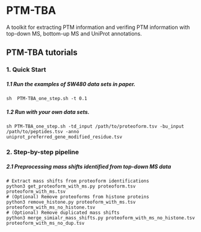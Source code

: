 # PTM-TBA

A toolkit for extracting PTM information and verifing PTM information with top-down MS, bottom-up MS and UniProt annotations.

## PTM-TBA tutorials
### 1. Quick Start
##### 1.1  Run the examples of SW480 data sets in paper. 

    sh  PTM-TBA_one_step.sh -t 0.1
    
##### 1.2  Run with your own data sets.

    sh PTM-TBA_one_step.sh -td_input /path/to/proteoform.tsv -bu_input /path/to/peptides.tsv -anno uniprot_preferred_gene_modified_residue.tsv
    
### 2. Step-by-step pipeline
##### 2.1 Preprocessing mass shifts identified from top-down MS data

    # Extract mass shifts from proteoform identifications
    python3 get_proteoform_with_ms.py proteoform.tsv proteoform_with_ms.tsv
    # (Optional) Remove proteoforms from histone proteins
    python3 remove_histone.py proteoform_with_ms.tsv proteoform_with_ms_no_histone.tsv 
    # (Optional) Remove duplicated mass shifts
    python3 merge_simialr_mass_shifts.py proteoform_with_ms_no_histone.tsv proteoform_with_ms_no_dup.tsv 

